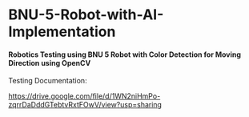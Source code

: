 # BNU-5-Robot-with-AI-Implementation

#### Robotics Testing using BNU 5 Robot with Color Detection for Moving Direction using OpenCV

Testing Documentation:

https://drive.google.com/file/d/1WN2niHmPo-zqrrDaDddGTebtvRxtFOwV/view?usp=sharing


